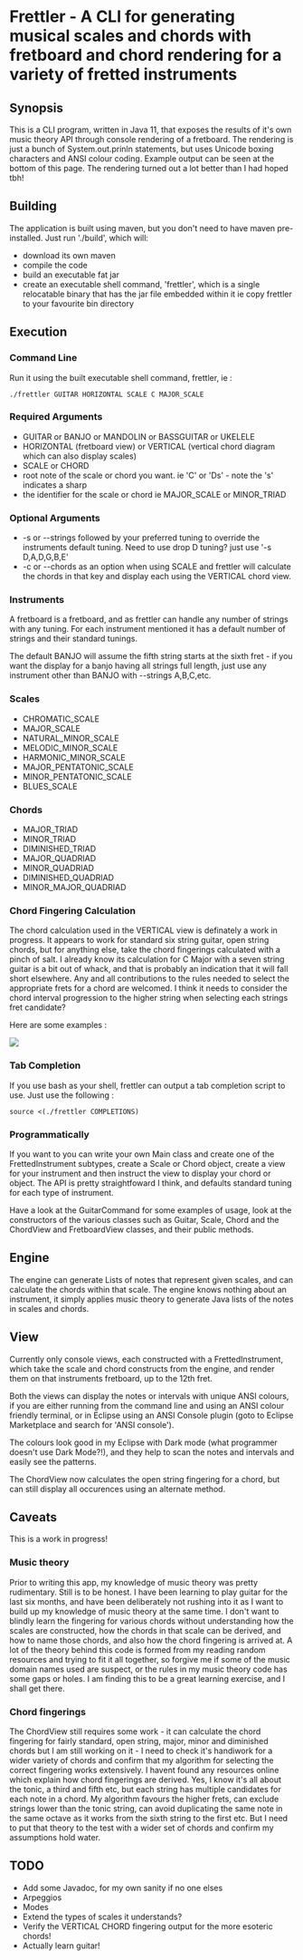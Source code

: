 # Frettler - A CLI for generating musical scales and chords with fretboard and chord rendering for a variety of fretted instruments

## Synopsis
This is a CLI program, written in Java 11, that exposes the results of it's own music theory API through console rendering of a fretboard.
The rendering is just a bunch of System.out.prinln statements, but uses Unicode boxing characters and ANSI colour coding.
Example output can be seen at the bottom of this page. The rendering turned out a lot better than I had hoped tbh!

## Building
The application is built using maven, but you don't need to have maven pre-installed. Just run './build', which will:
- download its own maven
- compile the code
- build an executable fat jar
- create an executable shell command, 'frettler', which is a single relocatable binary that has the jar file embedded within it ie copy frettler to your favourite bin directory

## Execution

### Command Line
Run it using the built executable shell command, frettler, ie :


```
./frettler GUITAR HORIZONTAL SCALE C MAJOR_SCALE

```

### Required Arguments
- GUITAR or BANJO or MANDOLIN or BASSGUITAR or UKELELE
- HORIZONTAL (fretboard view) or VERTICAL (vertical chord diagram which can also display scales)
- SCALE or CHORD
- root note of the scale or chord you want. ie 'C' or 'Ds' - note the 's' indicates a sharp
- the identifier for the scale or chord ie MAJOR_SCALE or MINOR_TRIAD

### Optional Arguments
- -s or --strings followed by your preferred tuning to override the instruments default tuning. Need to use drop D tuning? just use '-s D,A,D,G,B,E'
- -c or --chords as an option when using SCALE and frettler will calculate the chords in that key and display each using the VERTICAL chord view.

### Instruments
A fretboard is a fretboard, and as frettler can handle any number of strings with any tuning. For each instrument mentioned it has a default number of strings and their standard tunings.

The default BANJO will assume the fifth string starts at the sixth fret - if you want the display for a banjo having all strings full length,
just use any instrument other than BANJO with --strings A,B,C,etc.

### Scales
- CHROMATIC_SCALE
- MAJOR_SCALE
- NATURAL_MINOR_SCALE
- MELODIC_MINOR_SCALE
- HARMONIC_MINOR_SCALE
- MAJOR_PENTATONIC_SCALE
- MINOR_PENTATONIC_SCALE
- BLUES_SCALE

### Chords
- MAJOR_TRIAD
- MINOR_TRIAD
- DIMINISHED_TRIAD
- MAJOR_QUADRIAD
- MINOR_QUADRIAD
- DIMINISHED_QUADRIAD
- MINOR_MAJOR_QUADRIAD

### Chord Fingering Calculation
The chord calculation used in the VERTICAL view is definately a work in progress. It appears to work for standard six string guitar, open string chords, but for anything else,
take the chord fingerings calculated with a pinch of salt. I already know its calculation for C Major with a seven string guitar is a bit out of whack, 
and that is probably an indication that it will fall short elsewhere. Any and all contributions to the rules needed to select the appropriate frets for a chord are welcomed.
I think it needs to consider the chord interval progression to the higher string when selecting each strings fret candidate? 

Here are some examples :

<img src="https://github.com/philwhiles/frettler/blob/master/frettler.png"/>

### Tab Completion
If you use bash as your shell, frettler can output a tab completion script to use. Just use the following :

```
source <(./frettler COMPLETIONS)
```

### Programmatically
If you want to you can write your own Main class and create one of the FrettedInstrument subtypes, create a Scale or Chord object, create a view for your instrument
and then instruct the view to display your chord or object. The API is pretty straightfoward I think, and defaults standard tuning for each type of instrument.

Have a look at the GuitarCommand for some examples of usage, look at the constructors of the various classes such as Guitar, Scale, Chord and the ChordView and 
FretboardView classes, and their public methods.

## Engine
The engine can generate Lists of notes that represent given scales, and can calculate the chords within that scale.
The engine knows nothing about an instrument, it simply applies music theory to generate Java lists of the notes in scales and chords.


## View
Currently only console views, each constructed with a FrettedInstrument, which take the scale and chord constructs from the engine, and render them
on that instruments fretboard, up to the 12th fret.

Both the views can display the notes or intervals with unique ANSI colours, if you are
either running from the command line and using an ANSI colour friendly terminal, or in Eclipse using an ANSI Console
plugin (goto to Eclipse Marketplace and search for 'ANSI console').

The colours look good in my Eclipse with Dark mode (what programmer doesn't use Dark Mode?!), and they help to scan the notes and intervals
and easily see the patterns. 

The ChordView now calculates the open string fingering for a chord, but can still display all occurences using an alternate method.

## Caveats
This is a work in progress!

### Music theory
Prior to writing this app, my knowledge of music theory was pretty rudimentary. Still is to be honest.
I have been learning to play guitar for the last six months, and have been deliberately not rushing into it as I want to build up my knowledge of music
theory at the same time. I don't want to blindly learn the fingering for various chords without understanding how the scales are constructed, how the chords 
in that scale can be derived, and how to name those chords, and also how the chord fingering is arrived at.
A lot of the theory behind this code is formed from my reading random resources and trying to fit it all together, so forgive me if some of the music domain
names used are suspect, or the rules in my music theory code has some gaps or holes. I am finding this to be a great learning exercise, and I shall get there.

### Chord fingerings
The ChordView still requires some work - it can calculate the chord fingering for fairly standard, open string, major, minor and diminished chords
but I am still working on it - I need to check it's handiwork for a wider variety of chords and confirm that my algorithm for selecting the correct 
fingering works extensively. I havent found any resources online which explain how chord fingerings are derived. Yes, I know it's all about the tonic,
a third and fifth etc, but each string has multiple candidates for each note in a chord. My algorithm favours the higher frets, can exclude strings lower 
than the tonic string, can avoid duplicating the same note in the same octave as it works from the sixth string to the first etc. But I need to put that
theory to the test with a wider set of chords and confirm my assumptions hold water.

## TODO
- Add some Javadoc, for my own sanity if no one elses
- Arpeggios
- Modes
- Extend the types of scales it understands?
- Verify the VERTICAL CHORD fingering output for the more esoteric chords!
- Actually learn guitar!


